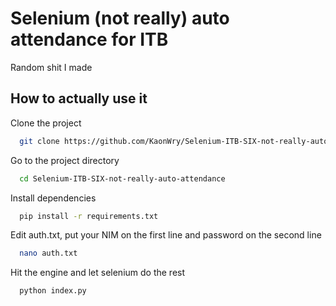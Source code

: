 
# Selenium (not really) auto attendance for ITB

Random shit I made


## How to actually use it

Clone the project

```bash
  git clone https://github.com/KaonWry/Selenium-ITB-SIX-not-really-auto-attendance.git
```

Go to the project directory

```bash
  cd Selenium-ITB-SIX-not-really-auto-attendance
```

Install dependencies

```bash
  pip install -r requirements.txt
```
Edit auth.txt, put your NIM on the first line and password on the second line

````bash
  nano auth.txt
````

Hit the engine and let selenium do the rest

```bash
  python index.py
```

